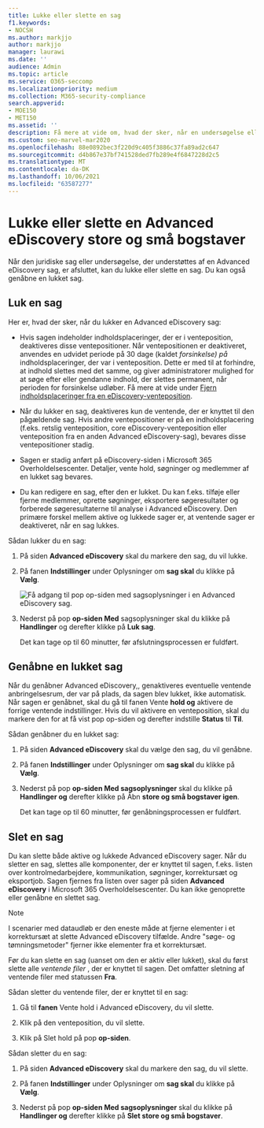 ```yaml
---
title: Lukke eller slette en sag
f1.keywords:
- NOCSH
ms.author: markjjo
author: markjjo
manager: laurawi
ms.date: ''
audience: Admin
ms.topic: article
ms.service: O365-seccomp
ms.localizationpriority: medium
ms.collection: M365-security-compliance
search.appverid:
- MOE150
- MET150
ms.assetid: ''
description: Få mere at vide om, hvad der sker, når en undersøgelse eller en juridisk sag, der Advanced eDiscovery en sag, lukkes eller slettes.
ms.custom: seo-marvel-mar2020
ms.openlocfilehash: 88e0892bec3f220d9c405f3886c37fa89ad2c647
ms.sourcegitcommit: d4b867e37bf741528ded7fb289e4f6847228d2c5
ms.translationtype: MT
ms.contentlocale: da-DK
ms.lasthandoff: 10/06/2021
ms.locfileid: "63587277"
---
```

# <a name="close-or-delete-an-advanced-ediscovery-case"></a>Lukke eller slette en Advanced eDiscovery store og små bogstaver

Når den juridiske sag eller undersøgelse, der understøttes af en Advanced eDiscovery sag, er afsluttet, kan du lukke eller slette en sag. Du kan også genåbne en lukket sag.

## <a name="close-a-case"></a>Luk en sag

Her er, hvad der sker, når du lukker en Advanced eDiscovery sag:

- Hvis sagen indeholder indholdsplaceringer, der er i venteposition, deaktiveres disse ventepositioner. Når ventepositionen er deaktiveret, anvendes en udvidet periode på 30 dage (kaldet *forsinkelse) på* indholdsplaceringer, der var i venteposition. Dette er med til at forhindre, at indhold slettes med det samme, og giver administratorer mulighed for at søge efter eller gendanne indhold, der slettes permanent, når perioden for forsinkelse udløber. Få mere at vide under [Fjern indholdsplaceringer fra en eDiscovery-venteposition](create-ediscovery-holds.md#removing-content-locations-from-an-ediscovery-hold).

- Når du lukker en sag, deaktiveres kun de ventende, der er knyttet til den pågældende sag. Hvis andre ventepositioner er på en indholdsplacering (f.eks. retslig venteposition, core eDiscovery-venteposition eller venteposition fra en anden Advanced eDiscovery-sag), bevares disse ventepositioner stadig.

- Sagen er stadig anført på eDiscovery-siden i Microsoft 365 Overholdelsescenter. Detaljer, vente hold, søgninger og medlemmer af en lukket sag bevares.

- Du kan redigere en sag, efter den er lukket. Du kan f.eks. tilføje eller fjerne medlemmer, oprette søgninger, eksportere søgeresultater og forberede søgeresultaterne til analyse i Advanced eDiscovery. Den primære forskel mellem aktive og lukkede sager er, at ventende sager er deaktiveret, når en sag lukkes.

Sådan lukker du en sag:

1. På siden **Advanced eDiscovery** skal du markere den sag, du vil lukke.

2. På fanen **Indstillinger** under Oplysninger om **sag skal** du klikke på **Vælg**.

   ![Få adgang til pop op-siden med sagsoplysninger i en Advanced eDiscovery sag.](..\media\AeDSelectCaseInformation.png) 

3. Nederst på pop **op-siden Med** sagsoplysninger skal du klikke på **Handlinger** og derefter klikke på **Luk sag**.

   Det kan tage op til 60 minutter, før afslutningsprocessen er fuldført.

## <a name="reopen-a-closed-case"></a>Genåbne en lukket sag

Når du genåbner Advanced eDiscovery,, genaktiveres eventuelle ventende anbringelsesrum, der var på plads, da sagen blev lukket, ikke automatisk. Når sagen er genåbnet, skal du gå til fanen Vente **hold og** aktivere de forrige ventende indstillinger. Hvis du vil aktivere en venteposition, skal du markere den for at få vist pop op-siden og derefter indstille **Status** til **Til**.

Sådan genåbner du en lukket sag:

1. På siden **Advanced eDiscovery** skal du vælge den sag, du vil genåbne.

2. På fanen **Indstillinger** under Oplysninger om **sag skal** du klikke på **Vælg**.

3. Nederst på pop **op-siden Med sagsoplysninger** skal du klikke på **Handlinger og** derefter klikke på Åbn **store og små bogstaver igen**.

   Det kan tage op til 60 minutter, før genåbningsprocessen er fuldført.

## <a name="delete-a-case"></a>Slet en sag

Du kan slette både aktive og lukkede Advanced eDiscovery sager. Når du sletter en sag, slettes alle komponenter, der er knyttet til sagen, f.eks. listen over kontrolmedarbejdere, kommunikation, søgninger, korrektursæt og eksportjob. Sagen fjernes fra listen over sager på siden **Advanced eDiscovery** i Microsoft 365 Overholdelsescenter. Du kan ikke genoprette eller genåbne en slettet sag.

> [!NOTE]
> I scenarier med dataudløb er den eneste måde at fjerne elementer i et korrektursæt at slette Advanced eDiscovery tilfælde. Andre "søge- og tømningsmetoder" fjerner ikke elementer fra et korrektursæt.

Før du kan slette en sag (uanset om den er aktiv eller lukket), skal du først slette alle *ventende filer* , der er knyttet til sagen. Det omfatter sletning af ventende filer med statussen **Fra**.

Sådan sletter du ventende filer, der er knyttet til en sag:

1. Gå til **fanen** Vente hold i Advanced eDiscovery, du vil slette.

2. Klik på den venteposition, du vil slette.

3. Klik på Slet hold på pop **op-siden**.

Sådan sletter du en sag:

1. På siden **Advanced eDiscovery** skal du markere den sag, du vil slette.

2. På fanen **Indstillinger** under Oplysninger om **sag skal** du klikke på **Vælg**.

3. Nederst på pop **op-siden Med sagsoplysninger** skal du klikke på **Handlinger og** derefter klikke på **Slet store og små bogstaver**.

